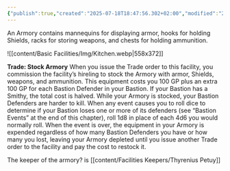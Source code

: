 ```yaml
---
{"publish":true,"created":"2025-07-18T18:47:56.302+02:00","modified":"2025-07-18T17:54:19.217+02:00","cssclasses":""}
---
```


An Armory contains mannequins for displaying armor, hooks for holding Shields, racks for storing weapons, and chests for holding ammunition.

![[content/Basic Facilities/Img/Kitchen.webp|558x372]]

**Trade: Stock Armory** When you issue the Trade order to this facility, you commission the facility’s hireling to stock the Armory with armor, Shields, weapons, and ammunition. This equipment costs you 100 GP plus an extra 100 GP for each Bastion Defender in your Bastion. If your Bastion has a Smithy, the total cost is halved.
While your Armory is stocked, your Bastion Defenders are harder to kill. When any event causes you to roll dice to determine if your Bastion loses one or more of its defenders (see “Bastion Events” at the end of this chapter), roll 1d8 in place of each 4d6 you would normally roll. When the event is over, the equipment in your Armory is expended regardless of how many Bastion Defenders you have or how many you lost, leaving your Armory depleted until you issue another Trade order to the facility and pay the cost to restock it. 

The keeper of the armory? is [[content/Facilities Keepers/Thyrenius Petuy]]